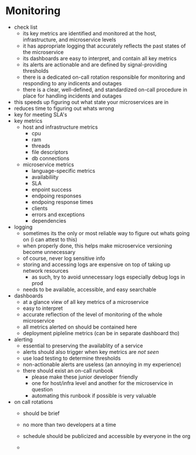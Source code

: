 # Monitoring

- check list
  - its key metrics are identified and monitored at the host, infrastructure, and microservice levels
  - it has appropriate logging that accurately reflects the past states of the microservice
  - its dashboards are easy to interpret, and contain all key metrics
  - its alerts are actionable and are defined by signal-providing thresholds
  - there is a dedicated on-call rotation responsible for monitoring and responding to any indicents and outages
  - there is a clear, well-defined, and standardized on-call procedure in place for handling incidents and outages
- this speeds up figuring out what state your microservices are in
- reduces time to figuring out whats wrong
- key for meeting SLA's
- key metrics
  - host and infrastructure metrics
    - cpu
    - ram
    - threads
    - file descriptors
    - db connections
  - microservice metrics
    - language-specific metrics
    - availabiliity
    - SLA
    - enpoint success
    - endpoing responses
    - endpoing response times
    - clients
    - errors and exceptions
    - dependencies
- logging
  - sometimes its the only or most reliable way to figure out whats going on (i can attest to this)
  - when properly done, this helps make microservice versioning become unnecessary
  - of course, never log sensitive info
  - storing and accessing logs are expensive on top of taking up network resources
    - as such, try to avoid unnecessary logs especially debug logs in prod
  - needs to be available, accessible, and easy searchable
- dashboards
  - at a glance view of all key metrics of a microservice
  - easy to interpret
  - accurate reflection of the level of monitoring of the whole microservice
  - all metrics alerted on should be contained here
  - deployment pipleline metrics (can be in separate dashboard tho)
- alerting
  - essential to preserving the availablity of a service
  - alerts should also trigger when key metrics are *not seen*
  - use load testing to determine thresholds
  - non-actionable alerts are useless (an annoying in my experience)
  - there should exist an on-call runbook
    - please make these junior developer friendly
    - one for host/infra level and another for the microservice in question
    - automating this runbook if possible is very valuable
- on call rotations
  - should be brief
  - no more than two developers at a time
  - schedule should be publicized and accessible by everyone in the org

  -

